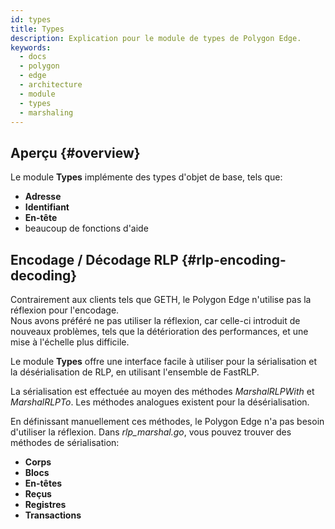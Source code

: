 ```yaml
---
id: types
title: Types
description: Explication pour le module de types de Polygon Edge.
keywords:
  - docs
  - polygon
  - edge
  - architecture
  - module
  - types
  - marshaling
---
```


## Aperçu {#overview}

Le module **Types** implémente des types d'objet de base, tels que:

* **Adresse**
* **Identifiant**
* **En-tête**
* beaucoup de fonctions d'aide

## Encodage / Décodage RLP {#rlp-encoding-decoding}

Contrairement aux clients tels que GETH, le Polygon Edge n'utilise pas la réflexion pour l'encodage.<br />
 Nous avons préféré ne pas utiliser la réflexion, car celle-ci introduit de nouveaux problèmes, tels que la détérioration
 des performances, et une mise à l'échelle plus difficile.

Le module **Types** offre une interface facile à utiliser pour la sérialisation et la désérialisation de RLP, en utilisant l'ensemble de FastRLP.

La sérialisation est effectuée au moyen des méthodes *MarshalRLPWith* et *MarshalRLPTo*. Les méthodes analogues existent pour
 la désérialisation.

En définissant manuellement ces méthodes, le Polygon Edge n'a pas besoin d'utiliser la réflexion. Dans *rlp_marshal.go*, vous pouvez trouver
 des méthodes de sérialisation:

* **Corps**
* **Blocs**
* **En-têtes**
* **Reçus**
* **Registres**
* **Transactions**